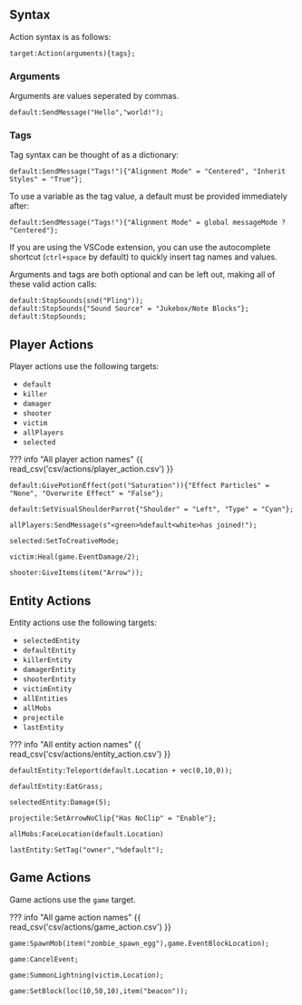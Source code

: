 ## Syntax
Action syntax is as follows:
```tc
target:Action(arguments){tags};
```

### Arguments

Arguments are values seperated by commas.
```tc
default:SendMessage("Hello","world!");
```

### Tags

Tag syntax can be thought of as a dictionary:
```tc
default:SendMessage("Tags!"){"Alignment Mode" = "Centered", "Inherit Styles" = "True"};
```
To use a variable as the tag value, a default must be provided immediately after:
```tc
default:SendMessage("Tags!"){"Alignment Mode" = global messageMode ? "Centered"};
```
If you are using the VSCode extension, you can use the autocomplete shortcut (`ctrl+space` by default) to quickly insert tag names and values.

Arguments and tags are both optional and can be left out, making all of these valid action calls:
```tc
default:StopSounds(snd("Pling"));
default:StopSounds{"Sound Source" = "Jukebox/Note Blocks"};
default:StopSounds;
```

## Player Actions

Player actions use the following targets:

- `default`
- `killer`
- `damager`
- `shooter`
- `victim`
- `allPlayers`
- `selected`

??? info "All player action names"
    {{ read_csv('csv/actions/player_action.csv') }}


```tc title="Examples"
default:GivePotionEffect(pot("Saturation")){"Effect Particles" = "None", "Overwrite Effect" = "False"};

default:SetVisualShoulderParrot{"Shoulder" = "Left", "Type" = "Cyan"};

allPlayers:SendMessage(s"<green>%default<white>has joined!");

selected:SetToCreativeMode;

victim:Heal(game.EventDamage/2);

shooter:GiveItems(item("Arrow"));
```


## Entity Actions

Entity actions use the following targets:

- `selectedEntity`
- `defaultEntity`
- `killerEntity`
- `damagerEntity`
- `shooterEntity`
- `victimEntity`
- `allEntities`
- `allMobs`
- `projectile`
- `lastEntity`

??? info "All entity action names"
    {{ read_csv('csv/actions/entity_action.csv') }}

```tc title="Examples"
defaultEntity:Teleport(default.Location + vec(0,10,0));

defaultEntity:EatGrass;

selectedEntity:Damage(5);

projectile:SetArrowNoClip{"Has NoClip" = "Enable"};

allMobs:FaceLocation(default.Location)

lastEntity:SetTag("owner","%default");
```

## Game Actions

Game actions use the `game` target. 

??? info "All game action names"
    {{ read_csv('csv/actions/game_action.csv') }}

```tc title="Examples"
game:SpawnMob(item("zombie_spawn_egg"),game.EventBlockLocation);

game:CancelEvent;

game:SummonLightning(victim.Location);

game:SetBlock(loc(10,50,10),item("beacon"));
```

